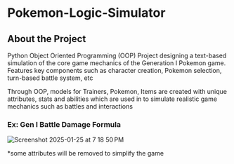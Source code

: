 # Pokemon-Logic-Simulator

## About the Project
Python Object Oriented Programming (OOP) Project designing a text-based simulation of the core game mechanics of the Generation I Pokemon game.
Features key components such as character creation, Pokemon selection, turn-based battle system, etc

Through OOP, models for Trainers, Pokemon, Items are created with unique attributes, stats and abilities which are used in to simulate realistic game mechanics such as battles and interactions



### Ex: Gen I Battle Damage Formula 

![Screenshot 2025-01-25 at 7 18 50 PM](https://github.com/user-attachments/assets/3a657950-9c24-4254-811b-90ca94a397ff)

*some attributes will be removed to simplify the game
